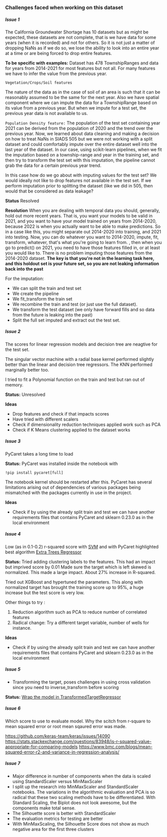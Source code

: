 ### Challenges faced when working on this dataset

##### Issue 1

The California Groundwater Shortage has 10 datasets but as might be expected, these datasets are not complete, that is we have data for some years (when it is recorded) and
 not for others. So it is not just a matter of dropping NaNs as if we do so, we lose the ability to look into an entire year at a time or are being forced to drop entire features.

**To be specific with examples:**
Dataset has 478 TownshipRanges and data for years from 2014-2021 for most features but not all. For many features we have to infer the value from the previous year.

`Vegetation/Crops/Soil features`

The nature of the data as in the case of soil of an area is such that it can be reasonably assumed to be the same for the next year. Also we have  spatial component where we can 
impute the data for a TownshipRange based on its value from a previous year. But when we impute for a test set, the previous year data is not available to us.

`Population Density feature:`
The population of the test set containing year 2021 can be derived from the population of 2020 and the trend over the previous year.
Now, we learned about data cleaning and making a decision on how to treat NaNs in SIADS 505 but we were not working with  a split dataset and could comfortably impute
over the entire dataset well into the last year of the dataset. In our case, using scikit-learn pipelines, when we fit the imputation based on a township-range and year 
in the training set,  and then try to transform the test set with this imputation, the pipeline cannot grab the data for a certain previous year trend.

In this case how do we go about with imputing values for the test set? We would ideally not like to drop features not available in the test set. If we perform imputation
prior to splitting the dataset (like we did in 505, then would that be considered as data leakage?

**Status**
Resolved

**Resolution**
When you are dealing with temporal data you should, generally, hold out more recent years. That is, you want your models to be valid in 2021, and you want to have your model trained
 on years from 2014-2020, because 2022 is when you actually want to be able to make predictions.
So in a case like this, you might separate out 2014-2020 into training, and 2021 into testing.
Now, you can do whatever you want to 2014-2020, impute, fit, transform, whatever, that's what you're going to learn from. , then when you go to predict() on 2021, you need
 to have those features filled in, or at least you would like to. There is no problem imputing those features from the 2014-2020 dataset. 
**The key is that you're not in the learning task here, and this holdout set is your future set, so you are not leaking information back into the past**

For the imputation:
- We can split the train and test set
-  We create the pipeline
-  We fit_transform the train set
-  We recombine the train and test (or just use the full dataset).
-  We transform the test dataset (we only have forward fills and so data from the future is leaking into the past)
-  Split the full set imputed and extract out the test set.

##### Issue 2
The scores for linear regression models and decision tree are neagtive for the test set.

The singular vector machine with a radial base kernel performed slightly better than the linear and decision tree regressors.
The KNN performed marginally better too.

I tried to fit a Polynomial function on the train and test but ran out of memory.

**Status:**
Unresolved

**Ideas**
- Drop features and check if that impacts scores
- Have tried with different scalers
- Check if dimensionality reduction techniques applied work such as PCA
- Check if K Means clustering applied to the dataset works

##### Issue 3

PyCaret takes a long time to load

**Status:**
PyCaret was installed inside the notebook with 
```
!pip install pycaret[full]
```
The notebook kernel should be restarted after this.
PyCaret has several limitations arising out of dependencies of various packages being mismatched with the packages currently 
in use in the project. 

**Ideas**
- Check if by using the already split train and test we can have another requirements files that contains 
PyCaret and sklearn 0.23.0 as in the local environment

##### Issue 4

Low (as in 0.1-0.2) r-squared score with [SVM](https://scikit-learn.org/stable/modules/generated/sklearn.svm.SVR.html) and
 with PyCaret highlighted best algorithm [Extra Trees Regressor](https://scikit-learn.org/stable/modules/generated/sklearn.ensemble.ExtraTreesRegressor.html)

**Status:**
Tried adding clustering labels to the features. This had an impact but imprived score by 0.01
Made sure the target which is left skewed is normalized. This made a large impact. About 27% increase in R-squared.

Tried out XGBoost and  hypertuned the parameters. This along with normalized target has brought the training score up
to 95%, a huge increase but the test score is very low.

Other things to try :
1. Reduction algorithm such as PCA to reduce number of correlated features
2. Radical change: Try a different target variable, number of wells for instance.



**Ideas**
- Check if by using the already split train and test we can have another requirements files that contains 
PyCaret and sklearn 0.23.0 as in the local environment


##### Issue 5

- Transforming the target, poses challenges in using cross validation since you need to inverse_transform before
  scoring

**Status:**
[Wrap the model in TransformedTargetRegressor](https://machinelearningmastery.com/how-to-transform-target-variables-for-regression-with-scikit-learn/)


##### Issue 6
Which score to use to evaluate model. Why the scitch from r-square to mean squared error or root mean sqaured 
error was made.

https://github.com/keras-team/keras/issues/14090
https://stats.stackexchange.com/questions/83948/is-r-squared-value-appropriate-for-comparing-models
https://www.bmc.com/blogs/mean-squared-error-r2-and-variance-in-regression-analysis/


##### Issue 7

- Major difference in number of components when the data is scaled using StandardScaler versus MinMaxScaler
- I split up the research into MinMaxScaler and StandardScaler notebooks. The variations in the algorithmic evaluation and PCA is so radical that these two scaling methods have to be differentiated.
With Standard Scaling, the Biplot does not look awesome, but the components make total sense.
- The Silhouette score is better with StandardScaler
- The evaluation metrics for testing are better
- With MinMaxScaling, the Silhouette Score does not show as much negative area for the first three clusters

